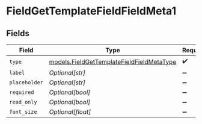 # FieldGetTemplateFieldFieldMeta1


## Fields

| Field                                                                                        | Type                                                                                         | Required                                                                                     | Description                                                                                  |
| -------------------------------------------------------------------------------------------- | -------------------------------------------------------------------------------------------- | -------------------------------------------------------------------------------------------- | -------------------------------------------------------------------------------------------- |
| `type`                                                                                       | [models.FieldGetTemplateFieldFieldMetaType](../models/fieldgettemplatefieldfieldmetatype.md) | :heavy_check_mark:                                                                           | N/A                                                                                          |
| `label`                                                                                      | *Optional[str]*                                                                              | :heavy_minus_sign:                                                                           | N/A                                                                                          |
| `placeholder`                                                                                | *Optional[str]*                                                                              | :heavy_minus_sign:                                                                           | N/A                                                                                          |
| `required`                                                                                   | *Optional[bool]*                                                                             | :heavy_minus_sign:                                                                           | N/A                                                                                          |
| `read_only`                                                                                  | *Optional[bool]*                                                                             | :heavy_minus_sign:                                                                           | N/A                                                                                          |
| `font_size`                                                                                  | *Optional[float]*                                                                            | :heavy_minus_sign:                                                                           | N/A                                                                                          |